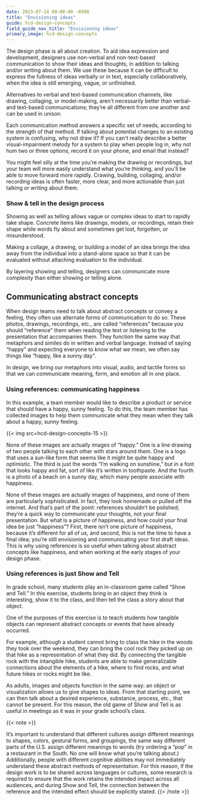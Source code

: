 ```yaml
---
date: 2023-07-24 09:00:00 -0500
title: "Envisioning ideas"
guide: hcd-design-concepts
field_guide_nav_title: "Envisioning ideas"
primary_image: hcd-design-concepts
---
```


The design phase is all about creation. To aid idea expression and development, designers use non-verbal and non-text-based communication to show their ideas and thoughts, in addition to talking and/or writing about them. We use these because it can be difficult to express the fullness of ideas verbally or in text, especially collaboratively, when the idea is still emerging, vague, or unfinished.

Alternatives to verbal and text-based communication channels, like drawing, collaging, or model-making, aren't necessarily better than verbal- and text-based communications; they’re all different from one another and can be used in unison.

Each communication method answers a specific set of needs, according to the strength of that method. If talking about potential changes to an existing system is confusing, why not draw it? If you can't really describe a better visual-impairment melody for a system to play when people log in, why not hum two or three options, record it on your phone, and email that instead?

You might feel silly at the time you’re making the drawing or recordings, but your team will more easily understand what you’re thinking, and you'll be able to move forward more rapidly. Crawing, building, collaging, and/or recording ideas is often faster, more clear, and more actionable than just talking or writing about them.


### Show & tell in the design process

Showing as well as telling allows vague or complex ideas to start to rapidly take shape. Concrete items like drawings, models, or recordings, retain their shape while words fly about and sometimes get lost, forgotten, or misunderstood.

Making a collage, a drawing, or building a model of an idea brings the idea away from the individual into a stand-alone space so that it can be evaluated without attaching evaluation to the individual.

By layering showing and telling, designers can communicate more complexity than either showing or telling alone.


## Communicating abstract concepts

When design teams need to talk about abstract concepts or convey a feeling, they often use alternate forms of communication to do so. These photos, drawings, recordings, etc., are called “references” because you should “reference” them when reading the text or listening to the presentation that accompanies them. They function the same way that metaphors and similes do in written and verbal language. Instead of saying “happy” and expecting everyone to know what we mean, we often say things like “happy, like a sunny day”.

In design, we bring our metaphors into visual, audio, and tactile forms so that we can communicate meaning, form, and emotion all in one place.


### Using references: communicating happiness

In this example, a team member would like to describe a product or service that should have a happy, sunny feeling. To do this, the team member has collected images to help them communicate what they mean when they talk about a happy, sunny feeling.

{{< img src=hcd-design-concepts-15 >}}

None of these images are actually images of “happy.” One is a line drawing of two people talking to each other with stars around them. One is a logo that uses a sun-like form that seems like it might be quite happy and optimistic. The third is just the words “I’m walking on sunshine,” but in a font that looks happy and fat, sort of like it’s written in toothpaste. And the fourth is a photo of a beach on a sunny day, which many people associate with happiness.

None of these images are actually images of happiness, and none of them are particularly sophisticated. In fact, they look homemade or pulled off the internet. And that’s part of the point: references shouldn’t be polished; they’re a quick way to communicate your thoughts, not your final presentation. But what is a picture of happiness, and how could your final idea be just “happiness”? First, there isn’t one picture of happiness, because it’s different for all of us, and second, this is not the time to have a final idea; you’re still envisioning and communicating your first draft ideas. This is why using references is so useful when talking about abstract concepts like happiness, and when working at the early stages of your design phase.


### Using references is just Show and Tell

In grade school, many students play an in-classroom game called “Show and Tell.” In this exercise, students bring in an object they think is interesting, show it to the class, and then tell the class a story about that object.

One of the purposes of this exercise is to teach students how tangible objects can represent abstract concepts or events that have already occurred.

For example, although a student cannot bring to class the hike in the woods they took over the weekend, they can bring the cool rock they picked up on that hike as a representation of what they did. By connecting the tangible rock with the intangible hike, students are able to make generalizable connections about the elements of a hike, where to find rocks, and what future hikes or rocks might be like.

As adults, images and objects function in the same way: an object or visualization allows us to give shapes to ideas. From that starting point, we can then talk about a desired experience, substance, process, etc., that cannot be present. For this reason, the old game of Show and Tell is as useful in meetings as it was in your grade school’s class.

{{< note >}}

It’s important to understand that different cultures assign different meanings to shapes, colors, gestural forms, and groupings, the same way different parts of the U.S. assign different meanings to words (try ordering a “pop” in a restaurant in the South. No one will know what you’re talking about.) Additionally, people with different cognitive abilities may not immediately understand these abstract methods of representation. For this reason, if the design work is to be shared across languages or cultures, some research is required to ensure that the work retains the intended impact across all audiences, and during Show and Tell, the connection between the reference and the intended effect should be explicitly stated.
{{< /note >}}